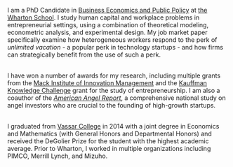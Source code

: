 I am a PhD Candidate in [Business Economics and Public Policy](https://bepp.wharton.upenn.edu) at [the Wharton School](https://www.wharton.upenn.edu). I study human capital and workplace problems in entrepreneurial settings, using a combination of theoretical modeling, econometric analysis, and experimental design. My job market paper specifically examine how heterogeneous workers respond to the perk of _unlimited vacation_ - a popular perk in technology startups - and how firms can strategically benefit from the use of such a perk. 
<br><br>

I have won a number of awards for my research, including multiple grants from the [Mack Institute of Innovation Management](https://mackinstitute.wharton.upenn.edu/) and the [Kauffman Knowledge Challenge](https://www.kauffman.org/currents/2018/11/announcing-the-32-inaugural-knowledge-challenge-grantees?utm_source=newsletter&utm_medium=email&utm_campaign=iaw_11_08_2018) grant for the study of entrepreneurship. I am also a coauthor of the [_American Angel Report_](https://www.theamericanangel.org/), a comprehensive national study on angel investors who are crucial to the founding of high-growth startups. 
<br><br>

I graduated from [Vassar College](https://www.vassar.edu/) in 2014 with a joint degree in Economics and Mathematics (with General Honors and Departmental Honors) and received the DeGolier Prize for the student with the highest academic average. Prior to Wharton, I worked in multiple organizations including PIMCO, Merrill Lynch, and Mizuho.

<!---


<br><br>

-->
